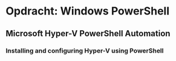 # Opdracht: Windows PowerShell #
## Microsoft Hyper-V PowerShell Automation ##
### Installing and configuring Hyper-V using PowerShell ###
#### 